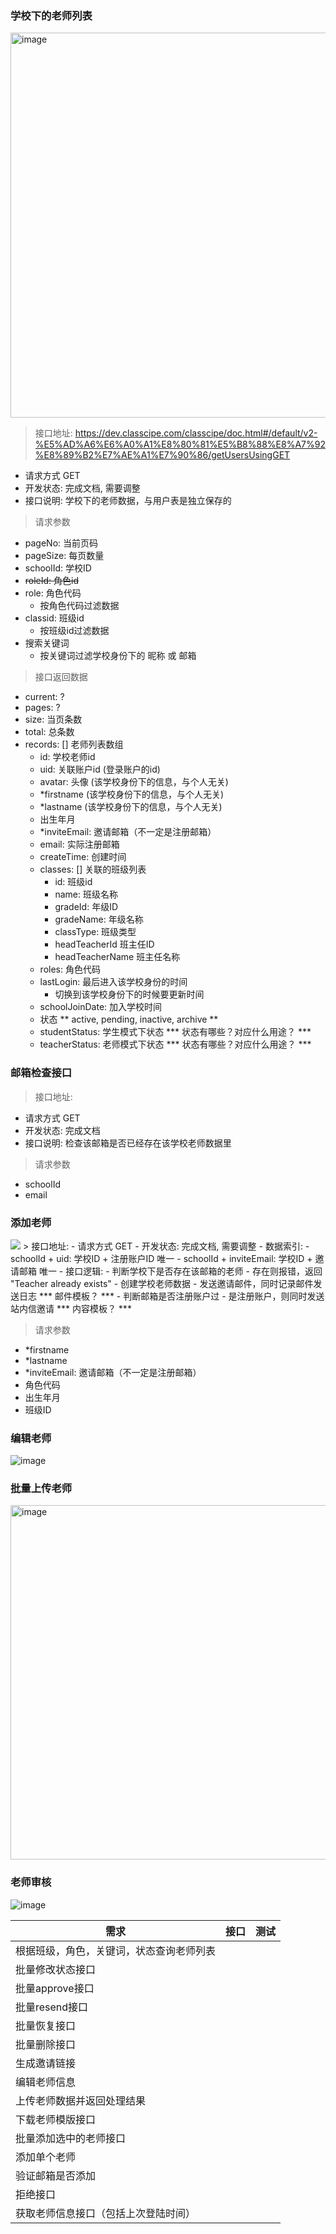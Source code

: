 ### 学校下的老师列表
<img width="616" alt="image" src="https://user-images.githubusercontent.com/8150260/173973553-5fb03def-7ab8-425b-a26a-274fe361f752.png">

> 接口地址: https://dev.classcipe.com/classcipe/doc.html#/default/v2-%E5%AD%A6%E6%A0%A1%E8%80%81%E5%B8%88%E8%A7%92%E8%89%B2%E7%AE%A1%E7%90%86/getUsersUsingGET
- 请求方式 GET
- 开发状态: 完成文档, 需要调整
- 接口说明: 学校下的老师数据，与用户表是独立保存的

> 请求参数
- pageNo: 当前页码
- pageSize: 每页数量
- schoolId: 学校ID
- ~~roleId: 角色id~~
- role: 角色代码
  - 按角色代码过滤数据
- classid: 班级id
  - 按班级id过滤数据
- 搜索关键词
  - 按关键词过滤学校身份下的 昵称 或 邮箱

> 接口返回数据
- current: ?
- pages: ?
- size: 当页条数
- total: 总条数
- records: [] 老师列表数组
  - id: 学校老师id
  - uid: 关联账户id (登录账户的id)
  - avatar: 头像  (该学校身份下的信息，与个人无关)
  - *firstname  (该学校身份下的信息，与个人无关)
  - *lastname  (该学校身份下的信息，与个人无关)
  - 出生年月
  - *inviteEmail: 邀请邮箱（不一定是注册邮箱）
  - email: 实际注册邮箱
  - createTime: 创建时间
  - classes: [] 关联的班级列表
    - id: 班级id
    - name: 班级名称
    - gradeId: 年级ID
    - gradeName: 年级名称
    - classType: 班级类型
    - headTeacherId	班主任ID
    - headTeacherName	班主任名称
  - roles: 角色代码
  - lastLogin: 最后进入该学校身份的时间
    + 切换到该学校身份下的时候要更新时间
  - schoolJoinDate: 加入学校时间
  - 状态 ** active, pending, inactive, archive **
  - studentStatus: 学生模式下状态 *** 状态有哪些？对应什么用途？ ***
  - teacherStatus: 老师模式下状态 *** 状态有哪些？对应什么用途？ ***

### 邮箱检查接口
> 接口地址: 
- 请求方式 GET
- 开发状态: 完成文档
- 接口说明: 检查该邮箱是否已经存在该学校老师数据里

> 请求参数
- schoolId
- email

### 添加老师
<img src="https://user-images.githubusercontent.com/1272280/174949365-c8f6a75f-71e7-4159-897f-1f18b7a68686.png">
> 接口地址: 
- 请求方式 GET
- 开发状态: 完成文档, 需要调整
- 数据索引:
  - schoolId + uid: 学校ID + 注册账户ID 唯一
  - schoolId + inviteEmail: 学校ID + 邀请邮箱 唯一
- 接口逻辑:
  - 判断学校下是否存在该邮箱的老师
    - 存在则报错，返回 "Teacher already exists"
  - 创建学校老师数据
  - 发送邀请邮件，同时记录邮件发送日志 *** 邮件模板？ ***
  - 判断邮箱是否注册账户过
    - 是注册账户，则同时发送站内信邀请 *** 内容模板？ ***

> 请求参数
- *firstname
- *lastname
- *inviteEmail: 邀请邮箱（不一定是注册邮箱）
- 角色代码
- 出生年月
- 班级ID


### 编辑老师
![image](https://user-images.githubusercontent.com/1272280/174949657-70a44bdc-81ac-4e82-a79f-543302c96c47.png)



### 批量上传老师
<img width="567" alt="image" src="https://user-images.githubusercontent.com/8150260/173973585-6213aba3-4163-47fc-9400-1986a99b67b9.png">

### 老师审核
![image](https://user-images.githubusercontent.com/1272280/174949567-224a6059-b4d5-4479-bc31-5a4f1f58931d.png)



| 需求                                     | 接口 | 测试 |
| ---------------------------------------- | ---- | ---- |
| 根据班级，角色，关键词，状态查询老师列表 |      |      |
| 批量修改状态接口                         |      |      |
| 批量approve接口                          |      |      |
| 批量resend接口                           |      |      |
| 批量恢复接口                             |      |      |
| 批量删除接口                             |      |      |
| 生成邀请链接                             |      |      |
| 编辑老师信息                             |      |      |
| 上传老师数据并返回处理结果               |      |      |
| 下载老师模版接口                         |      |      |
| 批量添加选中的老师接口                   |      |      |
| 添加单个老师                             |      |      |
| 验证邮箱是否添加                         |      |      |
| 拒绝接口                                 |      |      |
| 获取老师信息接口（包括上次登陆时间）     |      |      |

